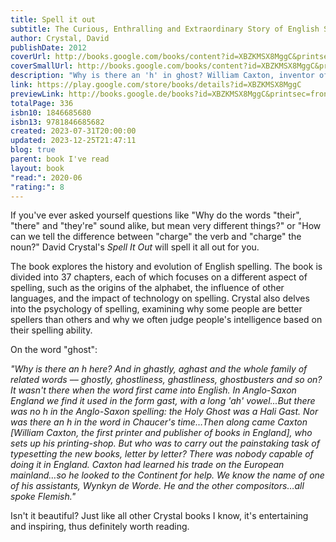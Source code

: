 ```yaml
---  
title: Spell it out  
subtitle: The Curious, Enthralling and Extraordinary Story of English Spelling  
author: Crystal, David  
publishDate: 2012  
coverUrl: http://books.google.com/books/content?id=XBZKMSX8MggC&printsec=frontcover&img=1&zoom=1&edge=curl&source=gbs_api  
coverSmallUrl: http://books.google.com/books/content?id=XBZKMSX8MggC&printsec=frontcover&img=1&zoom=5&edge=curl&source=gbs_api  
description: "Why is there an 'h' in ghost? William Caxton, inventor of the printing press and his Flemish employees are to blame: without a dictionary or style guide to hand in fifteenth century Bruges, the typesetters simply spelled it the way it sounded to their foreign ears, and it stuck. Seventy-five per cent of English spelling is regular but twenty-five per cent is complicated, and in Spell It Out our foremost linguistics expert David Crystal extends a helping hand to the confused and curious alike. He unearths the stories behind the rogue words that confound us, and explains why these peculiarities entered the mainstream, in an epic journey taking in sixth century monks, French and Latin upstarts, the Industrial Revolution and the internet. By learning the history and the principles, Crystal shows how the spellings that break all the rules become easier to get right."  
link: https://play.google.com/store/books/details?id=XBZKMSX8MggC  
previewLink: http://books.google.de/books?id=XBZKMSX8MggC&printsec=frontcover&dq=David+Crystal,+Spell+it+out&hl=&as_pt=BOOKS&cd=1&source=gbs_api  
totalPage: ‎336  
isbn10: ‎1846685680  
isbn13: ‎9781846685682  
created: 2023-07-31T20:00:00  
updated: 2023-12-25T21:47:11  
blog: true  
parent: book I've read  
layout: book  
"read:": 2020-06  
"rating:": 8  
---  
```

  
If you've ever asked yourself questions like "Why do the words "their", "there" and "they're" sound alike, but mean very different things?" or "How can we tell the difference between "charge" the verb and "charge" the noun?" David Crystal's _Spell It Out_ will spell it all out for you.  
  
The book explores the history and evolution of English spelling. The book is divided into 37 chapters, each of which focuses on a different aspect of spelling, such as the origins of the alphabet, the influence of other languages, and the impact of technology on spelling. Crystal also delves into the psychology of spelling, examining why some people are better spellers than others and why we often judge people's intelligence based on their spelling ability.  
  
On the word "ghost":  
  
_"Why is there an h here? And in ghastly, aghast and the whole family of related words –– ghostly, ghostliness, ghastliness, ghostbusters and so on? It wasn't there when the word first came into English. In Anglo-Saxon England we find it used in the form gast, with a long 'ah' vowel...But there was no h in the Anglo-Saxon spelling: the Holy Ghost was a Hali Gast. Nor was there an h in the word in Chaucer's time…Then along came Caxton [William Caxton, the first printer and publisher of books in England], who sets up his printing-shop. But who was to carry out the painstaking task of typesetting the new books, letter by letter? There was nobody capable of doing it in England. Caxton had learned his trade on the European mainland…so he looked to the Continent for help. We know the name of one of his assistants, Wynkyn de Worde. He and the other compositors…all spoke Flemish."_  
  
Isn't it beautiful?  Just like all other Crystal books I know, it's entertaining and inspiring, thus definitely worth reading.